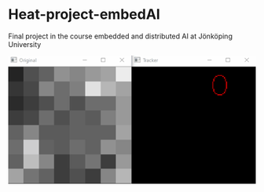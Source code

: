 # Heat-project-embedAI
Final project in the course embedded and distributed AI at Jönköping University 

![Resutls](Readme.gif)